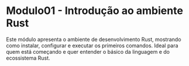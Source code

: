 # Modulo01 - Introdução ao ambiente Rust

Este módulo apresenta o ambiente de desenvolvimento Rust, mostrando como instalar, configurar e executar os primeiros comandos. Ideal para quem está começando e quer entender o básico da linguagem e do ecossistema Rust.
